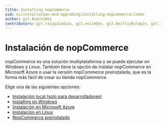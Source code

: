 ```yaml
---
title: Installing nopCommerce
uid: es/installation-and-upgrading/installing-nopcommerce/index
author: git.AndreiMaz
contributors: git.rajupaladiya, git.exileDev, git.DmitriyKulagin, git.IvanIvanIvanov
---
```


# Instalación de nopCommerce

nopCommerce es una solución multiplataforma y se puede ejecutar en Windows y Linux. También tiene la opción de instalar nopCommerce en Microsoft Azure o usar la versión nopCommerce preinstalada, que es la forma más fácil de crear su tienda nopCommerce.

Elige una de las siguientes opciones:

- [Instalación local (solo para desarrolladores)](xref:es/installation-and-upgradeding/installation-nopcommerce/install-local)
- [Installing on Windows](xref:es/installation-and-upgrading/installing-nopcommerce/installing-on-windows)
- [Instalación en Microsoft Azure](xref:es/installation-and-upgrade/installation-nopcommerce/install-on-microsoft-azure)
- [Instalación en Linux](xref:es/installation-and-upgrade/installation-nopcommerce/install-on-linux)
- [NopCommerce preinstalado](xref:es/installation-and-upgrade/installation-nopcommerce/pre-installed-nopcommerce)